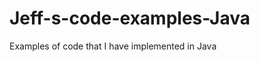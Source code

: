 Jeff-s-code-examples-Java
=========================

Examples of code that I have implemented in Java
